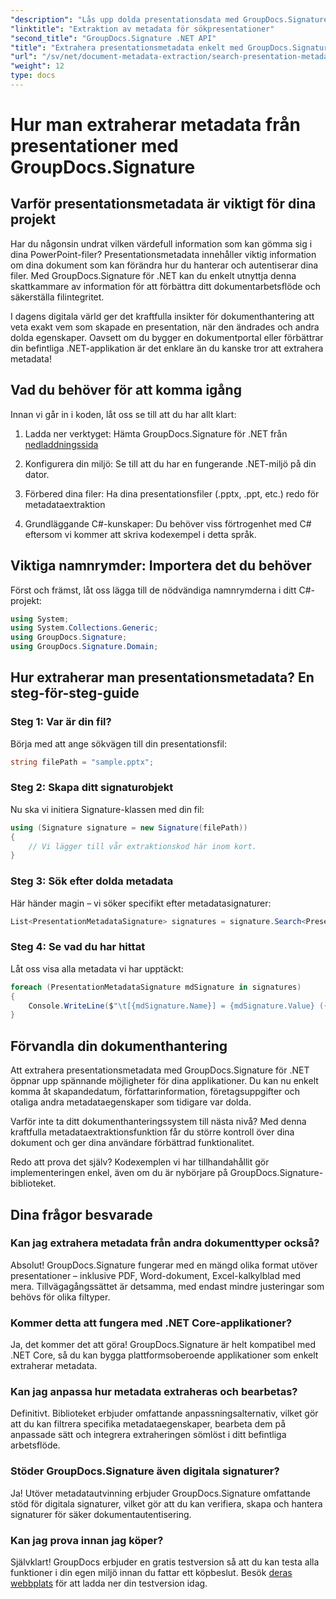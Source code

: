 ```yaml
---
"description": "Lås upp dolda presentationsdata med GroupDocs.Signature för .NET. Lär dig hur du extraherar och använder metadata för att effektivisera ditt dokumenthanteringssystem."
"linktitle": "Extraktion av metadata för sökpresentationer"
"second_title": "GroupDocs.Signature .NET API"
"title": "Extrahera presentationsmetadata enkelt med GroupDocs.Signature"
"url": "/sv/net/document-metadata-extraction/search-presentation-metadata-extraction/"
"weight": 12
type: docs
---
```

# Hur man extraherar metadata från presentationer med GroupDocs.Signature

## Varför presentationsmetadata är viktigt för dina projekt

Har du någonsin undrat vilken värdefull information som kan gömma sig i dina PowerPoint-filer? Presentationsmetadata innehåller viktig information om dina dokument som kan förändra hur du hanterar och autentiserar dina filer. Med GroupDocs.Signature för .NET kan du enkelt utnyttja denna skattkammare av information för att förbättra ditt dokumentarbetsflöde och säkerställa filintegritet.

I dagens digitala värld ger det kraftfulla insikter för dokumenthantering att veta exakt vem som skapade en presentation, när den ändrades och andra dolda egenskaper. Oavsett om du bygger en dokumentportal eller förbättrar din befintliga .NET-applikation är det enklare än du kanske tror att extrahera metadata!

## Vad du behöver för att komma igång

Innan vi går in i koden, låt oss se till att du har allt klart:

1. Ladda ner verktyget: Hämta GroupDocs.Signature för .NET från [nedladdningssida](https://releases.groupdocs.com/signature/net/)
   
2. Konfigurera din miljö: Se till att du har en fungerande .NET-miljö på din dator.
   
3. Förbered dina filer: Ha dina presentationsfiler (.pptx, .ppt, etc.) redo för metadataextraktion
   
4. Grundläggande C#-kunskaper: Du behöver viss förtrogenhet med C# eftersom vi kommer att skriva kodexempel i detta språk.

## Viktiga namnrymder: Importera det du behöver

Först och främst, låt oss lägga till de nödvändiga namnrymderna i ditt C#-projekt:

```csharp
using System;
using System.Collections.Generic;
using GroupDocs.Signature;
using GroupDocs.Signature.Domain;
```

## Hur extraherar man presentationsmetadata? En steg-för-steg-guide

### Steg 1: Var är din fil?

Börja med att ange sökvägen till din presentationsfil:

```csharp
string filePath = "sample.pptx";
```

### Steg 2: Skapa ditt signaturobjekt

Nu ska vi initiera Signature-klassen med din fil:

```csharp
using (Signature signature = new Signature(filePath))
{
    // Vi lägger till vår extraktionskod här inom kort.
}
```

### Steg 3: Sök efter dolda metadata

Här händer magin – vi söker specifikt efter metadatasignaturer:

```csharp
List<PresentationMetadataSignature> signatures = signature.Search<PresentationMetadataSignature>(SignatureType.Metadata);
```

### Steg 4: Se vad du har hittat

Låt oss visa alla metadata vi har upptäckt:

```csharp
foreach (PresentationMetadataSignature mdSignature in signatures)
{
    Console.WriteLine($"\t[{mdSignature.Name}] = {mdSignature.Value} ({mdSignature.Type})");
}
```

## Förvandla din dokumenthantering

Att extrahera presentationsmetadata med GroupDocs.Signature för .NET öppnar upp spännande möjligheter för dina applikationer. Du kan nu enkelt komma åt skapandedatum, författarinformation, företagsuppgifter och otaliga andra metadataegenskaper som tidigare var dolda.

Varför inte ta ditt dokumenthanteringssystem till nästa nivå? Med denna kraftfulla metadataextraktionsfunktion får du större kontroll över dina dokument och ger dina användare förbättrad funktionalitet.

Redo att prova det själv? Kodexemplen vi har tillhandahållit gör implementeringen enkel, även om du är nybörjare på GroupDocs.Signature-biblioteket.

## Dina frågor besvarade

### Kan jag extrahera metadata från andra dokumenttyper också?

Absolut! GroupDocs.Signature fungerar med en mängd olika format utöver presentationer – inklusive PDF, Word-dokument, Excel-kalkylblad med mera. Tillvägagångssättet är detsamma, med endast mindre justeringar som behövs för olika filtyper.

### Kommer detta att fungera med .NET Core-applikationer?

Ja, det kommer det att göra! GroupDocs.Signature är helt kompatibel med .NET Core, så du kan bygga plattformsoberoende applikationer som enkelt extraherar metadata.

### Kan jag anpassa hur metadata extraheras och bearbetas?

Definitivt. Biblioteket erbjuder omfattande anpassningsalternativ, vilket gör att du kan filtrera specifika metadataegenskaper, bearbeta dem på anpassade sätt och integrera extraheringen sömlöst i ditt befintliga arbetsflöde.

### Stöder GroupDocs.Signature även digitala signaturer?

Ja! Utöver metadatautvinning erbjuder GroupDocs.Signature omfattande stöd för digitala signaturer, vilket gör att du kan verifiera, skapa och hantera signaturer för säker dokumentautentisering.

### Kan jag prova innan jag köper?

Självklart! GroupDocs erbjuder en gratis testversion så att du kan testa alla funktioner i din egen miljö innan du fattar ett köpbeslut. Besök [deras webbplats](https://releases.groupdocs.com/) för att ladda ner din testversion idag.